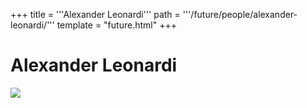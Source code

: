 +++
title = '''Alexander Leonardi'''
path = '''/future/people/alexander-leonardi/'''
template = "future.html"
+++

<h1>Alexander Leonardi</h1>

<img src="https://custom.cvent.com/C3A4539B19F74ABCB6FCE437F6BC0A74/files/event/910aaf2914d44586a56fbd0b3b2c31c0/78a63973da234055947808b803a355ea.jpg">

